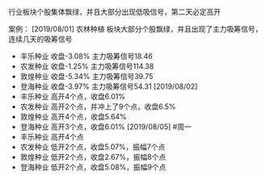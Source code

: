 行业板块个股集体飘绿，并且大部分出现低吸信号，第二天必定高开

案例：
[2019/08/01] 农林种植 板块大部分个股飘绿，并且出现了主力吸筹信号，连续几天的吸筹信号
- 丰乐种业 收盘-3.08% 主力吸筹信号18.46
- 农发种业 收盘-1.25% 主力吸筹信号114.38
- 敦煌种业 收盘-5.34% 主力吸筹信号39.75
- 登海种业 收盘-3.97% 主力吸筹信号54.31
[2019/08/02] 
- 丰乐种业 高开4个点，收盘6.01%
- 农发种业 高开2个点，并冲上了9个点，收盘6.5%
- 敦煌种业 高开4个点，收盘5.64%
- 登海种业 高开3个点，收盘6.01%
[2019/08/05] #周一
- 丰乐种业 高开4个点
- 农发种业 低开2个点，收盘5.07%，振幅7个点
- 敦煌种业 低开2个点，收盘2.67%，振幅8个点
- 登海种业 低开2个点，收盘5.08%，振幅9个点
